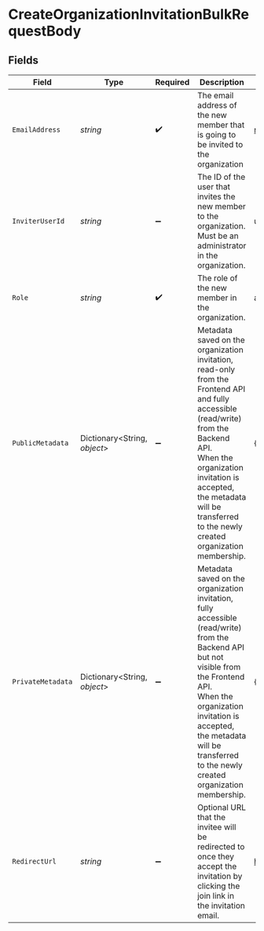 # CreateOrganizationInvitationBulkRequestBody


## Fields

| Field                                                                                                                                                                                                                                                                 | Type                                                                                                                                                                                                                                                                  | Required                                                                                                                                                                                                                                                              | Description                                                                                                                                                                                                                                                           | Example                                                                                                                                                                                                                                                               |
| --------------------------------------------------------------------------------------------------------------------------------------------------------------------------------------------------------------------------------------------------------------------- | --------------------------------------------------------------------------------------------------------------------------------------------------------------------------------------------------------------------------------------------------------------------- | --------------------------------------------------------------------------------------------------------------------------------------------------------------------------------------------------------------------------------------------------------------------- | --------------------------------------------------------------------------------------------------------------------------------------------------------------------------------------------------------------------------------------------------------------------- | --------------------------------------------------------------------------------------------------------------------------------------------------------------------------------------------------------------------------------------------------------------------- |
| `EmailAddress`                                                                                                                                                                                                                                                        | *string*                                                                                                                                                                                                                                                              | :heavy_check_mark:                                                                                                                                                                                                                                                    | The email address of the new member that is going to be invited to the organization                                                                                                                                                                                   | newmember@example.com                                                                                                                                                                                                                                                 |
| `InviterUserId`                                                                                                                                                                                                                                                       | *string*                                                                                                                                                                                                                                                              | :heavy_minus_sign:                                                                                                                                                                                                                                                    | The ID of the user that invites the new member to the organization.<br/>Must be an administrator in the organization.                                                                                                                                                 | user_67890                                                                                                                                                                                                                                                            |
| `Role`                                                                                                                                                                                                                                                                | *string*                                                                                                                                                                                                                                                              | :heavy_check_mark:                                                                                                                                                                                                                                                    | The role of the new member in the organization.                                                                                                                                                                                                                       | admin                                                                                                                                                                                                                                                                 |
| `PublicMetadata`                                                                                                                                                                                                                                                      | Dictionary<String, *object*>                                                                                                                                                                                                                                          | :heavy_minus_sign:                                                                                                                                                                                                                                                    | Metadata saved on the organization invitation, read-only from the Frontend API and fully accessible (read/write) from the Backend API.<br/>When the organization invitation is accepted, the metadata will be transferred to the newly created organization membership. | {}                                                                                                                                                                                                                                                                    |
| `PrivateMetadata`                                                                                                                                                                                                                                                     | Dictionary<String, *object*>                                                                                                                                                                                                                                          | :heavy_minus_sign:                                                                                                                                                                                                                                                    | Metadata saved on the organization invitation, fully accessible (read/write) from the Backend API but not visible from the Frontend API.<br/>When the organization invitation is accepted, the metadata will be transferred to the newly created organization membership. | {}                                                                                                                                                                                                                                                                    |
| `RedirectUrl`                                                                                                                                                                                                                                                         | *string*                                                                                                                                                                                                                                                              | :heavy_minus_sign:                                                                                                                                                                                                                                                    | Optional URL that the invitee will be redirected to once they accept the invitation by clicking the join link in the invitation email.                                                                                                                                | https://example.com/welcome                                                                                                                                                                                                                                           |